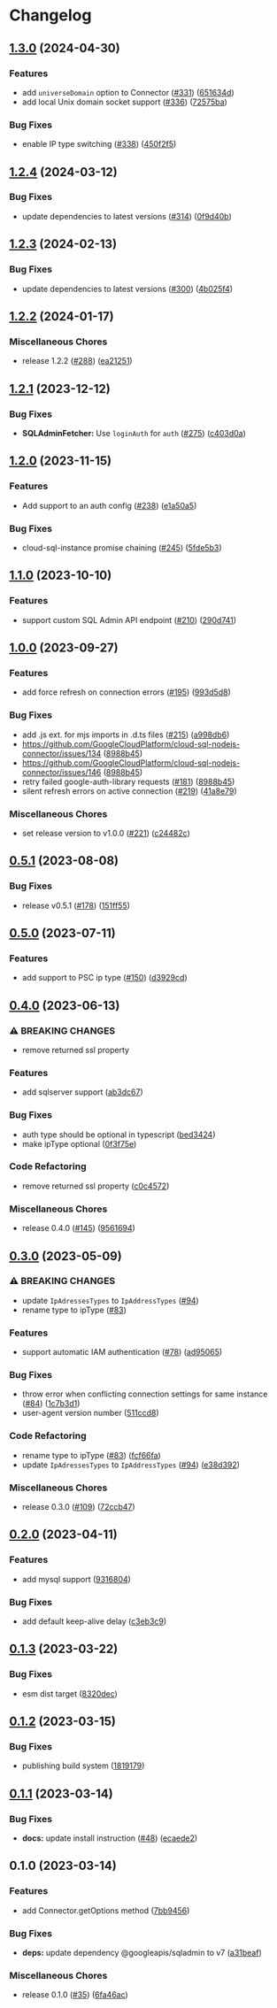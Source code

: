 # Changelog

## [1.3.0](https://github.com/GoogleCloudPlatform/cloud-sql-nodejs-connector/compare/v1.2.4...v1.3.0) (2024-04-30)


### Features

* add `universeDomain` option to Connector ([#331](https://github.com/GoogleCloudPlatform/cloud-sql-nodejs-connector/issues/331)) ([651634d](https://github.com/GoogleCloudPlatform/cloud-sql-nodejs-connector/commit/651634d7000ea34cc65bd651a2f4796ecbbb2579))
* add local Unix domain socket support ([#336](https://github.com/GoogleCloudPlatform/cloud-sql-nodejs-connector/issues/336)) ([72575ba](https://github.com/GoogleCloudPlatform/cloud-sql-nodejs-connector/commit/72575baeaa191f3fbce17b76002751b0e0bcce91))


### Bug Fixes

* enable IP type switching ([#338](https://github.com/GoogleCloudPlatform/cloud-sql-nodejs-connector/issues/338)) ([450f2f5](https://github.com/GoogleCloudPlatform/cloud-sql-nodejs-connector/commit/450f2f5c7733cd4dd5c6fa1be14a889e94bea2a2))

## [1.2.4](https://github.com/GoogleCloudPlatform/cloud-sql-nodejs-connector/compare/v1.2.3...v1.2.4) (2024-03-12)


### Bug Fixes

* update dependencies to latest versions ([#314](https://github.com/GoogleCloudPlatform/cloud-sql-nodejs-connector/issues/314)) ([0f9d40b](https://github.com/GoogleCloudPlatform/cloud-sql-nodejs-connector/commit/0f9d40b5cde9e8b893d2ef5e88245f333a264c1a))

## [1.2.3](https://github.com/GoogleCloudPlatform/cloud-sql-nodejs-connector/compare/v1.2.2...v1.2.3) (2024-02-13)


### Bug Fixes

* update dependencies to latest versions ([#300](https://github.com/GoogleCloudPlatform/cloud-sql-nodejs-connector/issues/300)) ([4b025f4](https://github.com/GoogleCloudPlatform/cloud-sql-nodejs-connector/commit/4b025f4d405092c45fedca115a20c5984b844c37))

## [1.2.2](https://github.com/GoogleCloudPlatform/cloud-sql-nodejs-connector/compare/v1.2.1...v1.2.2) (2024-01-17)


### Miscellaneous Chores

* release 1.2.2 ([#288](https://github.com/GoogleCloudPlatform/cloud-sql-nodejs-connector/issues/288)) ([ea21251](https://github.com/GoogleCloudPlatform/cloud-sql-nodejs-connector/commit/ea212514f4696fa04c8abdce60f6c9c22862b679))

## [1.2.1](https://github.com/GoogleCloudPlatform/cloud-sql-nodejs-connector/compare/v1.2.0...v1.2.1) (2023-12-12)


### Bug Fixes

* **SQLAdminFetcher:** Use `loginAuth` for `auth` ([#275](https://github.com/GoogleCloudPlatform/cloud-sql-nodejs-connector/issues/275)) ([c403d0a](https://github.com/GoogleCloudPlatform/cloud-sql-nodejs-connector/commit/c403d0a3d83428ff4ce2864dcc8390d02b69cbda))

## [1.2.0](https://github.com/GoogleCloudPlatform/cloud-sql-nodejs-connector/compare/v1.1.0...v1.2.0) (2023-11-15)


### Features

* Add support to an auth config ([#238](https://github.com/GoogleCloudPlatform/cloud-sql-nodejs-connector/issues/238)) ([e1a50a5](https://github.com/GoogleCloudPlatform/cloud-sql-nodejs-connector/commit/e1a50a5e3847aeefdeeedf8af4e5e1a5c36fc809))


### Bug Fixes

* cloud-sql-instance promise chaining ([#245](https://github.com/GoogleCloudPlatform/cloud-sql-nodejs-connector/issues/245)) ([5fde5b3](https://github.com/GoogleCloudPlatform/cloud-sql-nodejs-connector/commit/5fde5b303e2b6cdd99d1c8653fbcd98853f88fba))

## [1.1.0](https://github.com/GoogleCloudPlatform/cloud-sql-nodejs-connector/compare/v1.0.0...v1.1.0) (2023-10-10)


### Features

* support custom SQL Admin API endpoint ([#210](https://github.com/GoogleCloudPlatform/cloud-sql-nodejs-connector/issues/210)) ([290d741](https://github.com/GoogleCloudPlatform/cloud-sql-nodejs-connector/commit/290d741b00545bb801431d8711b1de4285da17d0))

## [1.0.0](https://github.com/GoogleCloudPlatform/cloud-sql-nodejs-connector/compare/v0.5.1...v1.0.0) (2023-09-27)


### Features

* add force refresh on connection errors ([#195](https://github.com/GoogleCloudPlatform/cloud-sql-nodejs-connector/issues/195)) ([993d5d8](https://github.com/GoogleCloudPlatform/cloud-sql-nodejs-connector/commit/993d5d893454d2768d138a3edca714f4468a443d))


### Bug Fixes

* add .js ext. for mjs imports in .d.ts files ([#215](https://github.com/GoogleCloudPlatform/cloud-sql-nodejs-connector/issues/215)) ([a998db6](https://github.com/GoogleCloudPlatform/cloud-sql-nodejs-connector/commit/a998db6c740e72591738a86a27deae4f4c20af09))
* https://github.com/GoogleCloudPlatform/cloud-sql-nodejs-connector/issues/134 ([8988b45](https://github.com/GoogleCloudPlatform/cloud-sql-nodejs-connector/commit/8988b45e2652c51700cf87435362836c15131125))
* https://github.com/GoogleCloudPlatform/cloud-sql-nodejs-connector/issues/146 ([8988b45](https://github.com/GoogleCloudPlatform/cloud-sql-nodejs-connector/commit/8988b45e2652c51700cf87435362836c15131125))
* retry failed google-auth-library requests ([#181](https://github.com/GoogleCloudPlatform/cloud-sql-nodejs-connector/issues/181)) ([8988b45](https://github.com/GoogleCloudPlatform/cloud-sql-nodejs-connector/commit/8988b45e2652c51700cf87435362836c15131125))
* silent refresh errors on active connection ([#219](https://github.com/GoogleCloudPlatform/cloud-sql-nodejs-connector/issues/219)) ([41a8e79](https://github.com/GoogleCloudPlatform/cloud-sql-nodejs-connector/commit/41a8e799915f815d73f0b75e488c149301ed2431))


### Miscellaneous Chores

* set release version to v1.0.0 ([#221](https://github.com/GoogleCloudPlatform/cloud-sql-nodejs-connector/issues/221)) ([c24482c](https://github.com/GoogleCloudPlatform/cloud-sql-nodejs-connector/commit/c24482c1d09bd322afa267b7b220174acf0ffdd7))

## [0.5.1](https://github.com/GoogleCloudPlatform/cloud-sql-nodejs-connector/compare/v0.5.0...v0.5.1) (2023-08-08)


### Bug Fixes

* release v0.5.1 ([#178](https://github.com/GoogleCloudPlatform/cloud-sql-nodejs-connector/issues/178)) ([151ff55](https://github.com/GoogleCloudPlatform/cloud-sql-nodejs-connector/commit/151ff553a162c85662659ebb1e9b2bafbea3ba65))

## [0.5.0](https://github.com/GoogleCloudPlatform/cloud-sql-nodejs-connector/compare/v0.4.0...v0.5.0) (2023-07-11)


### Features

* add support to PSC ip type ([#150](https://github.com/GoogleCloudPlatform/cloud-sql-nodejs-connector/issues/150)) ([d3929cd](https://github.com/GoogleCloudPlatform/cloud-sql-nodejs-connector/commit/d3929cd2e8f6d62d7b2eeff5277d9f81f3a42eae))

## [0.4.0](https://github.com/GoogleCloudPlatform/cloud-sql-nodejs-connector/compare/v0.3.0...v0.4.0) (2023-06-13)


### ⚠ BREAKING CHANGES

* remove returned ssl property

### Features

* add sqlserver support ([ab3dc67](https://github.com/GoogleCloudPlatform/cloud-sql-nodejs-connector/commit/ab3dc6768dfdf526df9b1b2bcb1307d1cfef34be))


### Bug Fixes

* auth type should be optional in typescript ([bed3424](https://github.com/GoogleCloudPlatform/cloud-sql-nodejs-connector/commit/bed3424e4c1b8cc185a74deedaa6f4a6531fc131))
* make ipType optional ([0f3f75e](https://github.com/GoogleCloudPlatform/cloud-sql-nodejs-connector/commit/0f3f75e13aeba53201044c4ebdf38e213ad1ac84))


### Code Refactoring

* remove returned ssl property ([c0c4572](https://github.com/GoogleCloudPlatform/cloud-sql-nodejs-connector/commit/c0c4572f8eedfad13f87d9e2841a1f951f96600a))


### Miscellaneous Chores

* release 0.4.0 ([#145](https://github.com/GoogleCloudPlatform/cloud-sql-nodejs-connector/issues/145)) ([9561694](https://github.com/GoogleCloudPlatform/cloud-sql-nodejs-connector/commit/9561694b7c1d20847e8d9b34803163e47bc33e66))

## [0.3.0](https://github.com/GoogleCloudPlatform/cloud-sql-nodejs-connector/compare/v0.2.0...v0.3.0) (2023-05-09)


### ⚠ BREAKING CHANGES

* update `IpAdressesTypes` to `IpAddressTypes` ([#94](https://github.com/GoogleCloudPlatform/cloud-sql-nodejs-connector/issues/94))
* rename type to ipType ([#83](https://github.com/GoogleCloudPlatform/cloud-sql-nodejs-connector/issues/83))

### Features

* support automatic IAM authentication ([#78](https://github.com/GoogleCloudPlatform/cloud-sql-nodejs-connector/issues/78)) ([ad95065](https://github.com/GoogleCloudPlatform/cloud-sql-nodejs-connector/commit/ad95065b8260d81fcc7642adfcac4074e789a43e))


### Bug Fixes

* throw error when conflicting connection settings for same instance ([#84](https://github.com/GoogleCloudPlatform/cloud-sql-nodejs-connector/issues/84)) ([1c7b3d1](https://github.com/GoogleCloudPlatform/cloud-sql-nodejs-connector/commit/1c7b3d120265323ae7d1cf3ad0e45fdc709a9889))
* user-agent version number ([511ccd8](https://github.com/GoogleCloudPlatform/cloud-sql-nodejs-connector/commit/511ccd8ea48d830977a1fdb4584e6e4d24640164))


### Code Refactoring

* rename type to ipType ([#83](https://github.com/GoogleCloudPlatform/cloud-sql-nodejs-connector/issues/83)) ([fcf66fa](https://github.com/GoogleCloudPlatform/cloud-sql-nodejs-connector/commit/fcf66fa41ae4fefcffc490b445dd9bb14c456be5))
* update `IpAdressesTypes` to `IpAddressTypes` ([#94](https://github.com/GoogleCloudPlatform/cloud-sql-nodejs-connector/issues/94)) ([e38d392](https://github.com/GoogleCloudPlatform/cloud-sql-nodejs-connector/commit/e38d392add7fb90f76cc25915d3591af9c705ba1))


### Miscellaneous Chores

* release 0.3.0 ([#109](https://github.com/GoogleCloudPlatform/cloud-sql-nodejs-connector/issues/109)) ([72ccb47](https://github.com/GoogleCloudPlatform/cloud-sql-nodejs-connector/commit/72ccb478d9bb613f1b12d6789b6b74ae6b3c333e))

## [0.2.0](https://github.com/GoogleCloudPlatform/cloud-sql-nodejs-connector/compare/v0.1.3...v0.2.0) (2023-04-11)


### Features

* add mysql support ([9316804](https://github.com/GoogleCloudPlatform/cloud-sql-nodejs-connector/commit/93168049995520bc290368b0530fd768d052db38))


### Bug Fixes

* add default keep-alive delay ([c3eb3c9](https://github.com/GoogleCloudPlatform/cloud-sql-nodejs-connector/commit/c3eb3c96aa2452be5d64a125080d05308fd1a27f))

## [0.1.3](https://github.com/GoogleCloudPlatform/cloud-sql-nodejs-connector/compare/v0.1.2...v0.1.3) (2023-03-22)


### Bug Fixes

* esm dist target ([8320dec](https://github.com/GoogleCloudPlatform/cloud-sql-nodejs-connector/commit/8320decd8ae4926f70527c4ff7933b4e0e3589f1))

## [0.1.2](https://github.com/GoogleCloudPlatform/cloud-sql-nodejs-connector/compare/v0.1.1...v0.1.2) (2023-03-15)


### Bug Fixes

* publishing build system ([1819179](https://github.com/GoogleCloudPlatform/cloud-sql-nodejs-connector/commit/1819179195fb4a84a1ce878e092d8070c3defc3d))

## [0.1.1](https://github.com/GoogleCloudPlatform/cloud-sql-nodejs-connector/compare/v0.1.0...v0.1.1) (2023-03-14)


### Bug Fixes

* **docs:** update install instruction ([#48](https://github.com/GoogleCloudPlatform/cloud-sql-nodejs-connector/issues/48)) ([ecaede2](https://github.com/GoogleCloudPlatform/cloud-sql-nodejs-connector/commit/ecaede2b6c041c2e0f006d73e27578c3586790fd))

## 0.1.0 (2023-03-14)


### Features

* add Connector.getOptions method ([7bb9456](https://github.com/GoogleCloudPlatform/cloud-sql-nodejs-connector/commit/7bb94564cc95d5e6a64b0006d53c66de752184c2))


### Bug Fixes

* **deps:** update dependency @googleapis/sqladmin to v7 ([a31beaf](https://github.com/GoogleCloudPlatform/cloud-sql-nodejs-connector/commit/a31beafa030f05cfd01c761ca71a4eadddf06975))


### Miscellaneous Chores

* release 0.1.0 ([#35](https://github.com/GoogleCloudPlatform/cloud-sql-nodejs-connector/issues/35)) ([6fa46ac](https://github.com/GoogleCloudPlatform/cloud-sql-nodejs-connector/commit/6fa46ac014bbdc84fd09d8097aebbab76f08dbd7))
